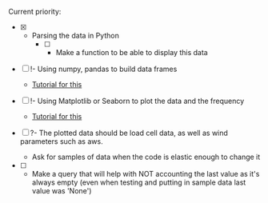 Current priority:

- [x] - Parsing the data in Python 
    - [ ] - Make a function to be able to display this data

- [ ] !- Using numpy, pandas to build data frames
    - [Tutorial for this](https://www.geeksforgeeks.org/create-a-dataframe-from-a-numpy-array-and-specify-the-index-column-and-column-headers/)
    
- [ ] !- Using Matplotlib or Seaborn to plot the data and the frequency
    - [Tutorial for this](https://medium.com/ml-with-arpit-pathak/data-visualization-using-matplotlib-and-seaborn-in-python-62fd64a57936)

- [ ] ?- The plotted data should be load cell data, as well as wind parameters such as aws.
    - Ask for samples of data when the code is elastic enough to change it

- [ ] - Make a query that will help with NOT accounting the last value as it's always empty (even when testing and putting in sample data last value was 'None')